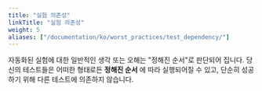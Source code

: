 ```yaml
---
title: "실험 의존성"
linkTitle: "실험 의존성"
weight: 5
aliases: ["/documentation/ko/worst_practices/test_dependency/"]
---
```



자동화된 실험에 대한 일반적인 생각 또는 오해는 "정해진 순서"로 판단되어 집니다. 
당신의 테스트들은 어떠한 형태로든 **정해진 순서** 에 따라 실행되어질 수 있고, 
단순히 성공하기 위해 다른 테스트에 의존하지 않습니다.

